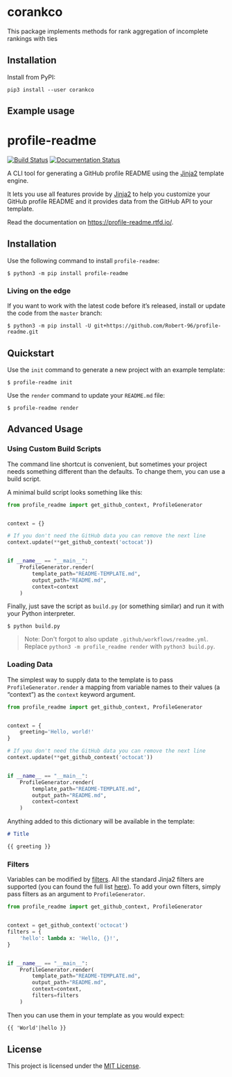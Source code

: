 corankco
===============

This package implements methods for rank aggregation of incomplete rankings with ties 

Installation
------------

Install from PyPI:

``pip3 install --user corankco``


Example usage
-------------

# profile-readme

[![Build Status](https://travis-ci.org/Robert-96/profile-readme.svg?branch=master)](https://travis-ci.org/Robert-96/profile-readme)
[![Documentation Status](https://readthedocs.org/projects/profile-readme/badge/?version=latest)](https://profile-readme.readthedocs.io/en/latest/?badge=latest)

A CLI tool for generating a GitHub profile README using the [Jinja2](https://jinja.palletsprojects.com/) template engine.

It lets you use all features provide by [Jinja2](https://jinja.palletsprojects.com/) to help you customize your GitHub profile README and it provides data from the GitHub API to your template.

Read the documentation on https://profile-readme.rtfd.io/.

## Installation

Use the following command to install `profile-readme`:

```
$ python3 -m pip install profile-readme
```

### Living on the edge

If you want to work with the latest code before it’s released, install or update the code from the `master` branch:

```
$ python3 -m pip install -U git+https://github.com/Robert-96/profile-readme.git
```

## Quickstart

Use the `init` command to generate a new project with an example template:

```
$ profile-readme init
```

Use the `render` command to update your `README.md` file:

```
$ profile-readme render
```

## Advanced Usage

### Using Custom Build Scripts

The command line shortcut is convenient, but sometimes your project needs something different than the defaults. To change them, you can use a build script.

A minimal build script looks something like this:

```python
from profile_readme import get_github_context, ProfileGenerator


context = {}

# If you don't need the GitHub data you can remove the next line
context.update(**get_github_context('octocat'))


if __name__ == "__main__":
    ProfileGenerator.render(
        template_path="README-TEMPLATE.md",
        output_path="README.md",
        context=context
    )

```

Finally, just save the script as `build.py` (or something similar) and run it with your Python interpreter.

```
$ python build.py
```

> Note: Don't forgot to also update `.github/workflows/readme.yml`.
> Replace `python3 -m profile_readme render` with `python3 build.py`.

### Loading Data

The simplest way to supply data to the template is to pass `ProfileGenerator.render` a mapping from variable names to their values (a “context”) as the `context` keyword argument.

```python
from profile_readme import get_github_context, ProfileGenerator


context = {
    greeting='Hello, world!'
}

# If you don't need the GitHub data you can remove the next line
context.update(**get_github_context('octocat'))


if __name__ == "__main__":
    ProfileGenerator.render(
        template_path="README-TEMPLATE.md",
        output_path="README.md",
        context=context
    )

```

Anything added to this dictionary will be available in the template:

```md
# Title

{{ greeting }}
```

### Filters

Variables can be modified by [filters](https://jinja.palletsprojects.com/en/2.11.x/templates/#filters). All the standard Jinja2 filters are supported (you can found the full list [here](https://jinja.palletsprojects.com/en/2.11.x/templates/#builtin-filters)).  To add your own filters, simply pass filters as an argument to `ProfileGenerator`.

```python
from profile_readme import get_github_context, ProfileGenerator


context = get_github_context('octocat')
filters = {
    'hello': lambda x: 'Hello, {}!',
}


if __name__ == "__main__":
    ProfileGenerator.render(
        template_path="README-TEMPLATE.md",
        output_path="README.md",
        context=context,
        filters=filters
    )

```

Then you can use them in your template as you would expect:

```md
{{ 'World'|hello }}
```

## License

This project is licensed under the [MIT License](LICENSE).